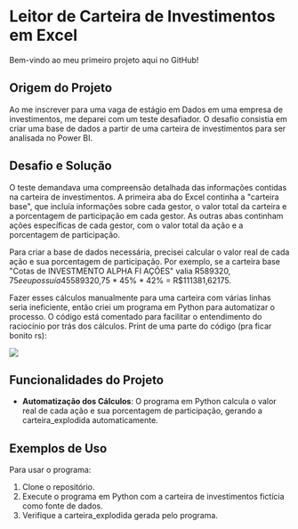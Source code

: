 # Leitor de Carteira de Investimentos em Excel

Bem-vindo ao meu primeiro projeto aqui no GitHub!

## Origem do Projeto

Ao me inscrever para uma vaga de estágio em Dados em uma empresa de investimentos, me deparei com um teste desafiador. O desafio consistia em criar uma base de dados a partir de uma carteira de investimentos para ser analisada no Power BI.

## Desafio e Solução

O teste demandava uma compreensão detalhada das informações contidas na carteira de investimentos. A primeira aba do Excel continha a "carteira base", que incluía informações sobre cada gestor, o valor total da carteira e a porcentagem de participação em cada gestor. As outras abas continham ações específicas de cada gestor, com o valor total da ação e a porcentagem de participação.

Para criar a base de dados necessária, precisei calcular o valor real de cada ação e sua porcentagem de participação. Por exemplo, se a carteira base "Cotas de INVESTMENTO ALPHA FI AÇÕES" valia R$589320,75 e eu possuía 45% dela, e na ação "VORTEX TECH ON NM - VRTX3" possuía 42%, o cálculo seria: R$589320,75 * 45% * 42% = R$111381,62175.

Fazer esses cálculos manualmente para uma carteira com várias linhas seria ineficiente, então criei um programa em Python para automatizar o processo. O código está comentado para facilitar o entendimento do raciocínio por trás dos cálculos.
Print de uma parte do código (pra ficar bonito rs):

![](https://img.hotimg.com/Captura-de-tela-2024-04-26-114710.png#vitrinedev)

## Funcionalidades do Projeto

- **Automatização dos Cálculos**: O programa em Python calcula o valor real de cada ação e sua porcentagem de participação, gerando a carteira_explodida automaticamente.

## Exemplos de Uso

Para usar o programa:

1. Clone o repositório.
2. Execute o programa em Python com a carteira de investimentos fictícia como fonte de dados.
3. Verifique a carteira_explodida gerada pelo programa.


